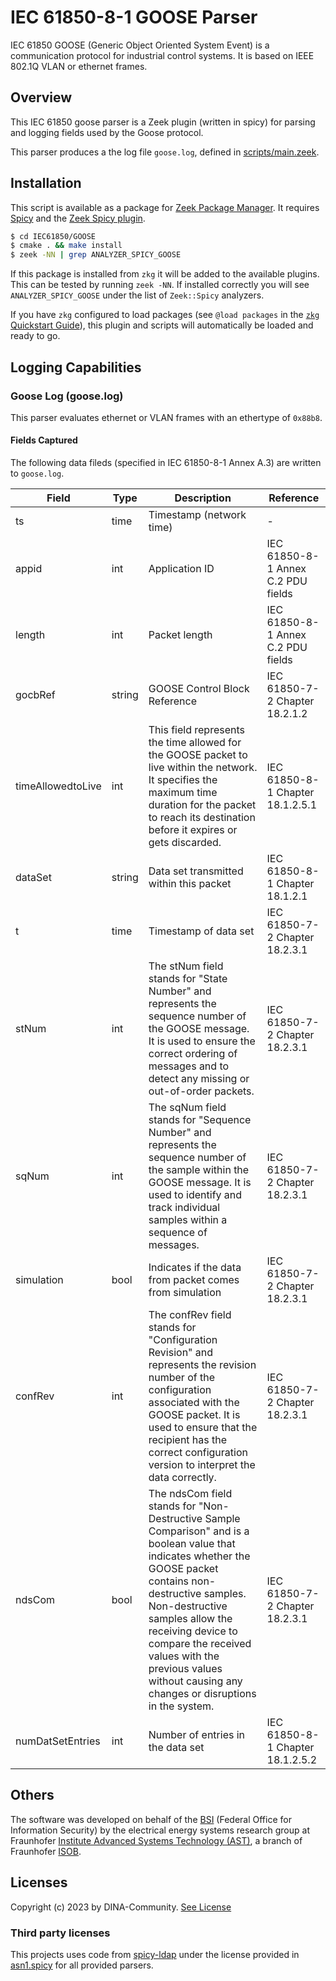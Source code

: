 # IEC 61850-8-1 GOOSE Parser

IEC 61850 GOOSE (Generic Object Oriented System Event) is a communication protocol for industrial control systems.
It is based on IEEE 802.1Q VLAN or ethernet frames.

## Overview

This IEC 61850 goose parser is a Zeek plugin (written in spicy) for parsing and logging fields used by the Goose protocol.

This parser produces a the log file `goose.log`, defined in [scripts/main.zeek](scripts/main.zeek).

## Installation

This script is available as a package for [Zeek Package Manager](https://docs.zeek.org/projects/package-manager/en/stable/index.html). It requires [Spicy](https://docs.zeek.org/projects/spicy/en/latest/) and the [Zeek Spicy plugin](https://docs.zeek.org/projects/spicy/en/latest/zeek.html).

```bash
$ cd IEC61850/GOOSE
$ cmake . && make install
$ zeek -NN | grep ANALYZER_SPICY_GOOSE
```

If this package is installed from `zkg` it will be added to the available plugins. This can be tested by running `zeek -NN`. If installed correctly you will see `ANALYZER_SPICY_GOOSE` under the list of `Zeek::Spicy` analyzers.

If you have `zkg` configured to load packages (see `@load packages` in the [`zkg` Quickstart Guide](https://docs.zeek.org/projects/package-manager/en/stable/quickstart.html)), this plugin and scripts will automatically be loaded and ready to go.

## Logging Capabilities

### Goose Log (goose.log)

This parser evaluates ethernet or VLAN frames with an ethertype of `0x88b8`.

#### Fields Captured

The following data fileds (specified in IEC 61850-8-1 Annex A.3) are written to `goose.log`.

| Field           | Type   | Description                             | Reference |
|-----------------|--------|-----------------------------------------|-----------|
| ts              | time   | Timestamp (network time)                | - |
| appid           | int    | Application ID                          | IEC 61850-8-1 Annex C.2 PDU fields |
| length          | int    | Packet length                           | IEC 61850-8-1 Annex C.2 PDU fields |
| gocbRef         | string | GOOSE Control Block Reference           | IEC 61850-7-2 Chapter 18.2.1.2 |
| timeAllowedtoLive | int  | This field represents the time allowed for the GOOSE packet to live within the network. It specifies the maximum time duration for the packet to reach its destination before it expires or gets discarded.    | IEC 61850-8-1 Chapter 18.1.2.5.1 |
| dataSet         | string | Data set transmitted within this packet  | IEC 61850-8-1 Chapter 18.1.2.1 |
| t               | time   | Timestamp of data set                   | IEC 61850-7-2 Chapter 18.2.3.1 |
| stNum           | int    | The stNum field stands for "State Number" and represents the sequence number of the GOOSE message. It is used to ensure the correct ordering of messages and to detect any missing or out-of-order packets.        | IEC 61850-7-2 Chapter 18.2.3.1  |
| sqNum           | int    | The sqNum field stands for "Sequence Number" and represents the sequence number of the sample within the GOOSE message. It is used to identify and track individual samples within a sequence of messages. | IEC 61850-7-2 Chapter 18.2.3.1  |
| simulation      | bool   | Indicates if the data from packet comes from simulation     | IEC 61850-7-2 Chapter 18.2.3.1  |
| confRev         | int    | The confRev field stands for "Configuration Revision" and represents the revision number of the configuration associated with the GOOSE packet. It is used to ensure that the recipient has the correct configuration version to interpret the data correctly.            | IEC 61850-7-2 Chapter 18.2.3.1  |
| ndsCom          | bool   | The ndsCom field stands for "Non-Destructive Sample Comparison" and is a boolean value that indicates whether the GOOSE packet contains non-destructive samples. Non-destructive samples allow the receiving device to compare the received values with the previous values without causing any changes or disruptions in the system. | IEC 61850-7-2 Chapter 18.2.3.1  |
| numDatSetEntries | int   | Number of entries in the data set        | IEC 61850-8-1 Chapter 18.1.2.5.2 |

## Others

The software was developed on behalf of the [BSI](https://www.bsi.bund.de) \(Federal Office for Information Security\) by the electrical energy systems research group at Fraunhofer [Institute Advanced Systems Technology (AST)](https://www.iosb-ast.fraunhofer.de/en.html), a branch of Fraunhofer [ISOB](https://www.iosb.fraunhofer.de/en.html).

## Licenses

Copyright (c) 2023 by DINA-Community. [See License](/LICENSE)

### Third party licenses

This projects uses code from [spicy-ldap](https://github.com/zeek/spicy-ldap/blob/main/analyzer/asn1.spicy) under the license provided in [asn1.spicy](/asn1.spicy) for all provided parsers.
